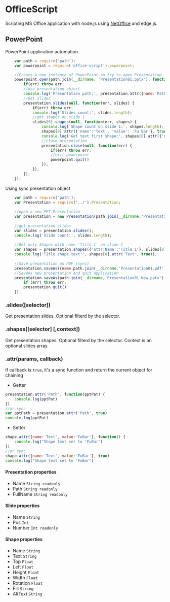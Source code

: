 # OfficeScript

Scripting MS Office application with node.js using [NetOffice](http://netoffice.codeplex.com/) and edge.js.

## PowerPoint

PowerPoint application automation. 
```javascript
    var path = require('path');
    var powerpoint = require('office-script').powerpoint;

    //Create a new instance of PowerPoint an try to open Presentation
    powerpoint.open(path.join(__dirname, 'Presentation01.pptx'), function(err, presentation) {
        if(err) throw err;
        //use presentation object
        console.log('Presentation path:', presentation.attr({name:'Path'}, true));
        //Get slides
        presentation.slides(null, function(err, slides) {
            if(err) throw err;
            console.log('Slides count:', slides.length);
            //get shapes on slide 1
            slides[0].shapes(null, function(err, shapes) {
                console.log('Shape count on slide 1:', shapes.length);
                shapes[0].attr({'name':'Text', 'value': 'Fu Bar'}, true); //Set text value
                console.log('Get text first shape:', shapes[0].attr({'name':'Text'}, true));
                //close presentation
                presentation.close(null, function(err) {
                    if(err) throw err;
                    //exit powerpoint
                    powerpoint.quit()
                });
            });
        });
    });
```

Using sync presentation object
```javascript
    var path = require('path');
    var Presentation = require('../').Presentation;
    
    //open a new PPT Presentation  
    var presentation = new Presentation(path.join(__dirname,'Presentation01.pptx'));
    
    //get presentation slides  
    var slides = presentation.slides();
    console.log('Slide count:', slides.length);
    
    //Get only Shapes with name 'Title 1' on slide 1 
    var shapes = presentation.shapes({'attr:Name':'Title 1'}, slides[0]);
    console.log('Title shape text:', shapes[0].attr('Text', true));
    
    //Save presentation as PDF (sync)
    presentation.saveAs({name:path.join(__dirname,'Presentation01.pdf'), type:'pdf'},true);
    //SaveAs new presentation and quit application 
    presentation.saveAs(path.join(__dirname,'Presentation01_New.pptx'), function(err) {
        if (err) throw err;
        presentation.quit()
    });


```

### .slides([selector])
Get presentation slides. Optional filterd by the selector.

### .shapes([selector] [,context])
Get presentation shapes. Optional filterd by the selector. Context is an optional slides array.

### .attr(params, callback)
If callback is `true`, it's a sync function and return the current object for chaining
* Getter

```javascript
presentation.attr('Path', function(pptPat) {
    console.log(pptPat)
})
//or sync
var pptPath = presentation.attr('Path', true)
console.log(pptPat)
```
* Setter

```javascript
shape.attr({name:'Text', value:'FuBar'}, function() {
    console.log("Shape text set to 'FuBar")
})
//or sync
shape.attr({name:'Text', value:'FuBar'}, true)
console.log("Shape text set to 'FuBar")
```
#### Presentation properties
* Name `String readonly`
* Path `String readonly`
* FullName `String readonly`

#### Slide properties
* Name `String`
* Pos `Int`
* Number  `Int readonly`

#### Shape properties
* Name `String`
* Text `String`
* Top  `Float`
* Left  `Float`
* Height  `Float`
* Width  `Float`
* Rotation  `Float`
* Fill  `String`
* AltText  `String`

